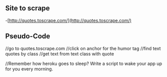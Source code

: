 ## Site to scrape
-[http://quotes.toscrape.com/](http://quotes.toscrape.com/)




## Pseudo-Code

//go to quotes.toscrape.com
//click on anchor for the humor tag
//find text quotes by class
//get text from text class with quote


//Remember how heroku goes to sleep? Write a script to wake your app up for you every morning.